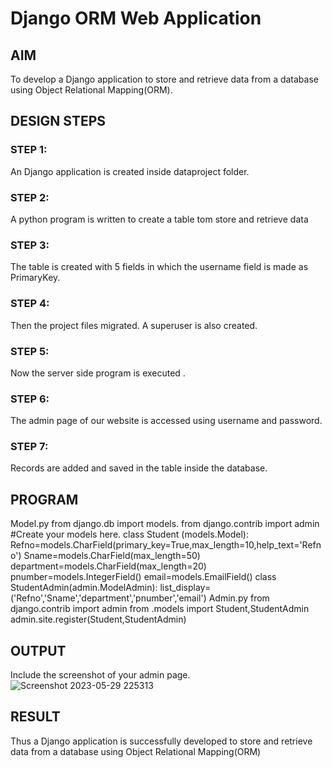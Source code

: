 # Django ORM Web Application

## AIM
To develop a Django application to store and retrieve data from a database using Object Relational Mapping(ORM).

## DESIGN STEPS

### STEP 1:
An Django application is created inside dataproject folder.
### STEP 2:
A python program is written to create a table tom store and retrieve data
### STEP 3:
The table is created with 5 fields in which the username field is made as PrimaryKey.
### STEP 4:
Then the project files migrated. A superuser is also created.
### STEP 5:
Now the server side program is executed .
### STEP 6:
The admin page of our website is accessed using username and password.
### STEP 7:
Records are added and saved in the table inside the database.
## PROGRAM
Model.py
from django.db import models.
from django.contrib import admin
#Create your models here.
class Student (models.Model):
Refno=models.CharField(primary_key=True,max_length=10,help_text='Refno')
Sname=models.CharField(max_length=50)
department=models.CharField(max_length=20)
pnumber=models.IntegerField()
email=models.EmailField()
class StudentAdmin(admin.ModelAdmin):
list_display=('Refno','Sname','department','pnumber','email')
Admin.py
from django.contrib import admin
from .models import Student,StudentAdmin
admin.site.register(Student,StudentAdmin)
## OUTPUT

Include the screenshot of your admin page.
![Screenshot 2023-05-29 225313](https://github.com/POKALAGURAVAIAH8121/django-orm-app/assets/128034765/bd49b224-b66e-4264-831d-1b7fce6e4269)


## RESULT
Thus a Django application is successfully developed to store and retrieve data from a database
using Object Relational Mapping(ORM)
